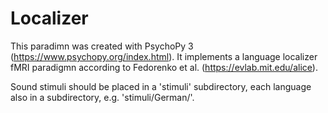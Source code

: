 # Localizer
This paradimn was created with PsychoPy 3 (https://www.psychopy.org/index.html). It implements a language localizer fMRI paradigmn according to Fedorenko et al. (https://evlab.mit.edu/alice). 

Sound stimuli should be placed in a 'stimuli' subdirectory, each language also in a subdirectory, e.g. 'stimuli/German/'. 
